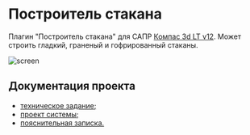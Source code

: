 # Построитель стакана
Плагин "Построитель стакана" для САПР [Компас 3d LT v12](https://kompas.ru/kompas-3d-lt/download/).
Может строить гладкий, граненый и гофрированный стаканы.

![screen](https://i.imgur.com/QFIzJyC.png)

## Документация проекта
* [техническое задание;](https://vk.cc/82YA4W)
* [проект системы;](https://vk.cc/80ivXC)
* [пояснительная записка.](https://vk.cc/82YvUT)
